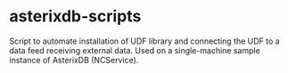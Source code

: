 # asterixdb-scripts
Script to automate installation of UDF library and connecting the UDF to a data feed receiving external data. Used on a single-machine sample instance of AsterixDB (NCService).
